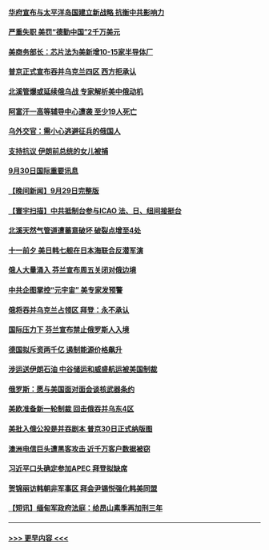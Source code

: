#### [华府宣布与太平洋岛国建立新战略 抗衡中共影响力](../pages/prog202/a103540680.md?t=10010201) 
#### [严重失职 美罚“德勤中国”2千万美元](../pages/prog202/a103540618.md?t=10010201) 
#### [美商务部长：芯片法为美新增10-15家半导体厂](../pages/prog202/a103540605.md?t=10010201) 
#### [普京正式宣布吞并乌克兰四区 西方拒承认](../pages/prog202/a103540597.md?t=10010201) 
#### [北溪管爆或延续俄乌战 专家解析美中俄动机](../pages/prog202/a103540587.md?t=10010201) 
#### [阿富汗一高等辅导中心遭袭 至少19人死亡](../pages/prog202/a103540499.md?t=10010201) 
#### [乌外交官：需小心逃避征兵的俄国人](../pages/prog202/a103540477.md?t=10010201) 
#### [支持抗议 伊朗前总统的女儿被捕](../pages/prog202/a103540495.md?t=10010201) 
#### [9月30日国际重要讯息](../pages/prog202/a103540480.md?t=10010201) 
#### [【晚间新闻】9月29日完整版](../pages/prog202/a103540302.md?t=10010201) 
#### [【寰宇扫描】中共抵制台参与ICAO 法、日、纽间接挺台](../pages/prog202/a103540344.md?t=10010201) 
#### [北溪天然气管道遭蓄意破坏 破裂点增至4处](../pages/prog202/a103540346.md?t=10010201) 
#### [十一前夕 美日韩七舰在日本海联合反潜军演](../pages/prog202/a103540330.md?t=10010201) 
#### [俄人大量涌入 芬兰宣布周五关闭对俄边境](../pages/prog202/a103540332.md?t=10010201) 
#### [中共企图掌控“元宇宙” 美专家发预警](../pages/prog202/a103540173.md?t=10010201) 
#### [俄将吞并乌克兰占领区 拜登：永不承认](../pages/prog202/a103540134.md?t=10010201) 
#### [国际压力下 芬兰宣布禁止俄罗斯人入境](../pages/prog202/a103540132.md?t=10010201) 
#### [德国拟斥资两千亿 遏制能源价格飙升](../pages/prog202/a103540088.md?t=10010201) 
#### [涉运送伊朗石油 中谷储运和威盛航运被美国制裁](../pages/prog202/a103540020.md?t=10010201) 
#### [俄罗斯：愿与美国面对面会谈核武器条约](../pages/prog202/a103539991.md?t=10010201) 
#### [美欧准备新一轮制裁 回击俄吞并乌东4区](../pages/prog202/a103540010.md?t=10010201) 
#### [美批入俄公投是并吞剧本 普京30日正式纳版图](../pages/prog202/a103539955.md?t=10010201) 
#### [澳洲电信巨头遭黑客攻击 近千万客户数据被窃](../pages/prog202/a103539951.md?t=10010201) 
#### [习近平口头确定参加APEC 拜登拟缺席](../pages/prog202/a103539836.md?t=10010201) 
#### [贺锦丽访韩朝非军事区 拜会尹锡悦强化韩美同盟](../pages/prog202/a103539939.md?t=10010201) 
#### [【短讯】缅甸军政府法庭：给昂山素季再加刑三年](../pages/prog202/a103539938.md?t=10010201) 

----
#### [ >>> 更早内容 <<< ](../indexes/prog202-earlier.md)
